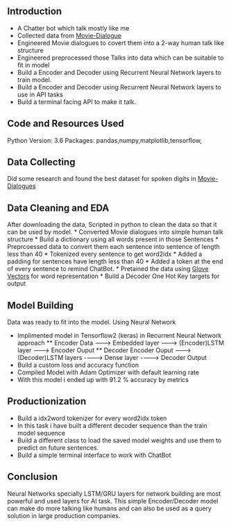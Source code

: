 ## Introduction
* A Chatter bot which talk mostly like me
* Collected data from [Movie-Dialogue](https://www.kaggle.com/rajathmc/cornell-moviedialog-corpus)
* Engineered Movie dialogues to covert them into a 2-way human talk like structure
* Engineered preprocessed those Talks into data which can be suitable to fit in model 
* Build a Encoder and Decoder using Recurrent Neural Network layers to train model.
* Build a Encoder and Decoder using Recurrent Neural Network layers to use in API tasks
* Build a terminal facing API to make it talk.

## Code and Resources Used

Python Version: 3.6
Packages: pandas,numpy,matplotlib,tensorflow,

## Data Collecting
Did some research and found the best dataset for spoken digits in [Movie-Dialogues](https://www.kaggle.com/rajathmc/cornell-moviedialog-corpus)

## Data Cleaning and EDA
After downloading the data, Scripted in python to clean the data so that it can be used by model.
    * Converted Movie dialogues into simple human talk structure
    * Build a dictionary using all words present in those Sentences
    * Preprcoessed data to convert them each sentence into sentence of length less than 40
    * Tokenized every sentence to get word2idx 
    * Added a padding for sentences have length less than 40
    * Added a token at the end of every sentence to remind ChatBot.
    * Pretained the data using [Glove Vectors](https://nlp.stanford.edu/projects/glove/) for word representation
    * Build a Decoder One Hot Key targets for output

## Model Building
Data was ready to fit into the model.
Using Neural Network
   * Implimented model in Tensorflow2 (keras) in Recurrent Neural Network approach
   ** Encoder
    Data ---> Embedded layer ---> (Encoder)LSTM layer ---> Encoder Ouput
   ** Decoder
    Encoder Ouput ---> (Decoder)LSTM layers ----> Dense layer ----> Decoder Output
   * Build a custom loss and accuracy function
   * Compiled Model with Adam Optimizer with default learning rate
   * With this model i ended up with 91.2 % accuracy by metrics


## Productionization
  * Build a idx2word tokenizer for every word2idx token
  * In this task i have built a different decoder sequence than the train model sequence
  * Build a different class to load the saved model weights and use them to predict on future sentences.
  * Build a simple terminal interface to work with ChatBot

## Conclusion
  Neural Networks specially LSTM/GRU layers for network building are most powerful and used layers for AI task. This simple
  Encoder/Decoder model can make do more talking like humans and can also be used as a query solution in large production companies. 
